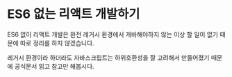 # ES6 없는 리액트 개발하기

ES6 없이 리액트 개발은 완전 레거시 환경에서 개바해야하지 않는 이상 할 일이 없기 때문에 따로 정리를 하지 않겠습니다.

레거시 환경이라 하더라도 자바스크립트는 하위호환성을 잘 고려해서 만들어졌기 때문에 공식문서 읽고 참고만 해봅시다.
